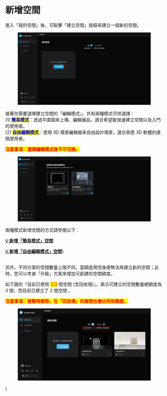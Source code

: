 # 新增空間

進入「我的空間」後，可點擊「建立空間」按鈕來建立一個新的空間。

<figure><img src="../../.gitbook/assets/Frame 8.png" alt=""><figcaption></figcaption></figure>



接著你需要選擇建立空間的「編輯模式」，共有兩種模式可供選擇：\
(1) <mark style="color:blue;">**簡易模式**</mark>：透過平面圖來上傳、編輯展品，適合希望能快速建立空間以及入門的使用者。\
(2) <mark style="color:blue;">**自由編輯模式**</mark>：使用 3D 場景編輯器來自由設計場景，適合熟悉 3D 軟體的進階使用者。

<mark style="color:red;">**注意事項：**</mark><mark style="color:red;">**選擇編輯模式後不可切換。**</mark>

<figure><img src="../../.gitbook/assets/截圖 2023-03-17 下午2.49.07.png" alt=""><figcaption></figcaption></figure>

兩種模式新增空間的方式請參閱以下：

[**💡 新增「簡易模式」空間**](xin-zeng-jian-yi-mo-shi-kong-jian.md)

[**💡 新增「自由編輯模式」空間**](xin-zeng-zi-you-bian-ji-mo-shi-kong-jian.md)\


\
另外，不同方案的空間數量上限不同，當額度用完後便無法再建立新的空間；此時，您可以考慮「升級」方案來增加可創建的空間額度。

如下圖的「目前已使用 <mark style="color:red;">2/3</mark> 間空間 (含回收場)」，表示可建立的空間數量總額度為 3 間，而目前已建立了 2 間空間 。

<mark style="color:red;">**注意事項：被暫時刪除，在「回收場」的展間也會佔用到額度。**</mark>

<figure><img src="../../.gitbook/assets/Frame 17.png" alt=""><figcaption></figcaption></figure>

\
